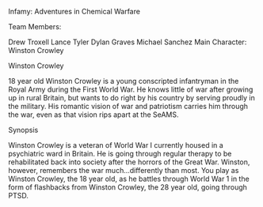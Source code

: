 
Infamy: Adventures in Chemical Warfare

Team Members:

Drew Troxell
Lance Tyler
Dylan Graves
Michael Sanchez
Main Character: Winston Crowley

Winston Crowley

18 year old Winston Crowley is a young conscripted infantryman in the Royal Army during the First World War. He knows little of war after growing up in rural Britain, but wants to do right by his country by serving proudly in the military. His romantic vision of war and patriotism carries him through the war, even as that vision rips apart at the SeAMS.

Synopsis

Winston Crowley is a veteran of World War I currently housed in a psychiatric ward in Britain. He is going through regular therapy to be rehabilitated back into society after the horrors of the Great War. Winston, however, remembers the war much...differently than most. You play as Winston Crowley, the 18 year old, as he battles through World War 1 in the form of flashbacks from Winston Crowley, the 28 year old, going through PTSD.
